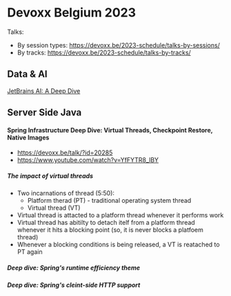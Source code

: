 # Devoxx Belgium 2023
Talks:
* By session types: https://devoxx.be/2023-schedule/talks-by-sessions/
* By tracks: https://devoxx.be/2023-schedule/talks-by-tracks/

## Data & AI
[JetBrains AI: A Deep Dive](https://www.youtube.com/watch?v=MYhkTnag81o&t=1524s)


## Server Side Java
#### Spring Infrastructure Deep Dive: Virtual Threads, Checkpoint Restore, Native Images
* https://devoxx.be/talk/?id=20285
* https://www.youtube.com/watch?v=YfFYTR8_lBY
##### The impact of virtual threads
  * Two incarnations of thread (5:50):
    * Platform therad (PT) - traditional operating system thread
    * Virtual thread (VT)
  * Virtual thread is attacted to a platform thread whenever it performs work
  * Virtual thread has abitilty to detach itelf from a platform thread whenever it hits a blocking point (so, it is never blocks a platfoem thread)
  * Whenever a blocking conditions is being released, a VT is reatached to PT again

##### Deep dive: Spring's runtime efficiency theme

##### Deep dive: Spring's cleint-side HTTP support
